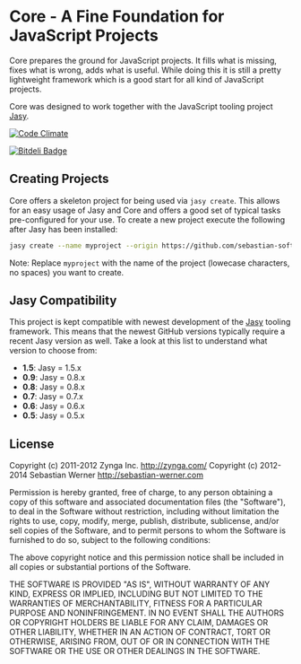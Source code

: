 Core - A Fine Foundation for JavaScript Projects
================================================

Core prepares the ground for JavaScript projects. It fills what is missing, fixes what is wrong, adds what is useful. While doing this it is still a pretty lightweight framework which is a good start for all kind of JavaScript projects.

Core was designed to work together with the JavaScript tooling project [Jasy](https://github.com/sebastian-software/jasy).

[![Code Climate](https://codeclimate.com/github/sebastian-software/core.png)](https://codeclimate.com/github/sebastian-software/core)

[![Bitdeli Badge](https://d2weczhvl823v0.cloudfront.net/sebastian-software/core/trend.png)](https://bitdeli.com/free "Bitdeli Badge")


## Creating Projects

Core offers a skeleton project for being used via `jasy create`. This allows for an easy usage of Jasy and Core and offers a good set of typical tasks pre-configured for your use. To create a new project execute the following after Jasy has been installed:

```bash
jasy create --name myproject --origin https://github.com/sebastian-software/core.git --skeleton application
```

Note: Replace `myproject` with the name of the project (lowecase characters, no spaces) you want to create.


## Jasy Compatibility

This project is kept compatible with newest development of the [Jasy](http://github.com/sebastian-software/jasy) tooling framework. This means that the newest GitHub versions typically require a recent Jasy version  as well. Take a look at this list to understand what version to choose from:

* **1.5**: Jasy = 1.5.x
* **0.9**: Jasy = 0.8.x
* **0.8**: Jasy = 0.8.x
* **0.7**: Jasy = 0.7.x
* **0.6**: Jasy = 0.6.x
* **0.5**: Jasy = 0.5.x


## License

Copyright (c) 2011-2012 Zynga Inc. http://zynga.com/
Copyright (c) 2012-2014 Sebastian Werner http://sebastian-werner.com

Permission is hereby granted, free of charge, to any person obtaining
a copy of this software and associated documentation files (the
"Software"), to deal in the Software without restriction, including
without limitation the rights to use, copy, modify, merge, publish,
distribute, sublicense, and/or sell copies of the Software, and to
permit persons to whom the Software is furnished to do so, subject to
the following conditions:

The above copyright notice and this permission notice shall be
included in all copies or substantial portions of the Software.

THE SOFTWARE IS PROVIDED "AS IS", WITHOUT WARRANTY OF ANY KIND,
EXPRESS OR IMPLIED, INCLUDING BUT NOT LIMITED TO THE WARRANTIES OF
MERCHANTABILITY, FITNESS FOR A PARTICULAR PURPOSE AND
NONINFRINGEMENT. IN NO EVENT SHALL THE AUTHORS OR COPYRIGHT HOLDERS BE
LIABLE FOR ANY CLAIM, DAMAGES OR OTHER LIABILITY, WHETHER IN AN ACTION
OF CONTRACT, TORT OR OTHERWISE, ARISING FROM, OUT OF OR IN CONNECTION
WITH THE SOFTWARE OR THE USE OR OTHER DEALINGS IN THE SOFTWARE.
